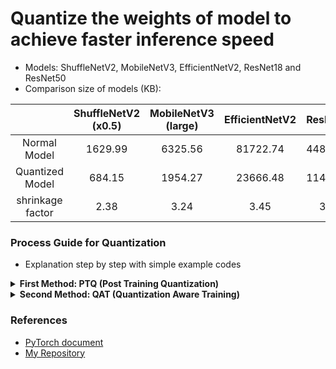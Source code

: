 # Quantize the weights of model to achieve faster inference speed

- Models: ShuffleNetV2, MobileNetV3, EfficientNetV2, ResNet18 and ResNet50
- Comparison size of models (KB):

|                  | ShuffleNetV2 (x0.5) | MobileNetV3 (large) | EfficientNetV2 | ResNet18 | ResNet50 |
| :--------------: | :-----------------: | :-----------------: | :------: | :------: | :-------: |
|   Normal Model   |       1629.99      |      6325.56      | 81722.74 | 44843.61 |94597.31 |
| Quantized Model |       684.15       |       1954.27       | 23666.48 | 11402.92 | 24540.52 |
| shrinkage factor |        2.38      |        3.24       |   3.45   |   3.93   | 3.85|


### Process Guide for Quantization
- Explanation step by step with simple example codes

<details><summary> <b>First Method: PTQ (Post Training Quantization)</b> </summary>

```
step 1. Load a model that include QuantStub() and DeQuantStub() from torch.quantization
```

```python
import torch.nn as nn
from torch.quantization import QuantStub, DeQuantStub

class Model(nn.Module):
    def __init__(self, model):
        self.model = model
        self.quant = QuantStub()
        self.dequant = DeQuantStub()

    def forward(self, x):
        x = self.quant(x)
        x = self.model(x)
        x = self.dequant(x)
        return x

model = Model()
```

```
step 2. Training model or loading pre-trained weight
```
    
```python
# training
training(model, train_loader)

# OR loading pre-trained weight
model.load_state_dict(torch.load('pretrained_weight.pt'))
```

```
step 3. Fusing modules such as nn.Conv2d and nn.BatchNorm2d
```
    
```python
import torch

def fuse_modules(model):
    model = model.cpu()
    model.eval()
    modules = [
        ['conv1', 'bn1'],
    ]

    return torch.quantization.fuse_modules(model, modules)

fused_model = fuse_modules(model)
```
    
```
step 4. Preparing quantization for quantizable model with float32 bit
```

```python
import torch

def prepare_ptq(model, backend='x86'):
    model.train()
    model = model.cpu()
    model.qconfig = torch.quantization.get_default_qconfig(backend)
    return torch.quantization.prepare(model)

prepared_model = prepare_ptq(fused_model)
```

```
step 5. Data calibrilation
```

```python
import torch

def calibration(model, data_loader, device=torch.device('cpu')):
    model.eval()
    model = model.to(device)
    with torch.no_grad():
        for image, _ in data_loader:
            image = image.to(device)
            _ = model(image)

calibration(prepared_model)
```

```
step 6. Converting the weight from float32 to uint8 for model and saving the quantized weight
```

```python
import torch

def converting(model):
    model.eval()
    model = model.cpu()
    return torch.quantization.convert(model)

quantized_model = converting(prepared_model)
torch.save(quantized_model, './weights/quantized_weight.pt')
```
</details>

<details><summary> <b>Second Method: QAT (Quantization Aware Training)</b> </summary>

```
step 1. Building float32 model or loading pre-trained weight (This step is the same as the step 1 of the above first method (PTQ))
```

```python
import torch.nn as nn
from torch.quantization import QuantStub, DeQuantStub

class Model(nn.Module):
    def __init__(self, model):
        self.model = model
        self.quant = QuantStub()
        self.dequant = DeQuantStub()

    def forward(self, x):
        x = self.quant(x)
        x = self.model(x)
        x = self.dequant(x)
        return x

model = Model()
```

```
step 2. Setting training model for model and assigning to cpu device
```

```python
model.train()
model = model.cpu()
```

```
step 3. Fusing modules of model (This step is the same as the step 3 of the above first method (PTQ))
```

```python
import torch

def fuse_modules(model):
    model = model.cpu()
    model.eval()
    modules = [
        ['conv1', 'bn1'],
    ]

    return torch.quantization.fuse_modules(model, modules)

fused_model = fuse_modules(model)
```

```
step 4. Setting qconfig and preparing quantization
```

```python
import torch

def prepare_qat(model, backend: str='x86'):
    model.train()
    model = model.cpu()
    model.qconfig = torch.quantization.get_default_qat_qconfig(backend)
    return torch.quantization.prepare_qat(model)

prepared_model = prepare_qat(fused_model)
```

```
step 5. Training model on GPU device (QAT step)
```

```python
import torch

training(model, train_loader, device=torch.device('cuda'))

```

```
step 6. Converting the weight from float32 to uint8 and saving the quantized weight
```

```python
import torch

def converting(model):
    model.eval()
    model = model.cpu()
    return torch.quantization.convert(model)

quantized_model = converting(model)
torch.save(quantized_model, './weights/quantized_weight.pt')
```
</details>


### References

- [PyTorch document](https://pytorch.org/docs/stable/quantization.html)
- [My Repository](https://github.com/Sangh0/Quantization)
